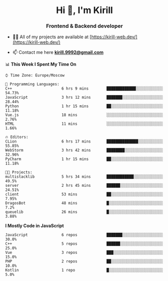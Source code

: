 <h1 align="center">Hi 👋, I'm Kirill</h1>
<h3 align="center">Frontend & Backend developer</h3>

- 👨‍💻 All of my projects are available at [https://kirill-web.dev/](https://kirill-web.dev/)

- 📫 Contact me here **kirill.9992@gmail.com**











<!--START_SECTION:waka-->
📊 **This Week I Spent My Time On** 

```text
⌚︎ Time Zone: Europe/Moscow

💬 Programming Languages: 
C++                      6 hrs 9 mins        █████████████░░░░░░░░░░░░   54.73% 
JavaScript               3 hrs 12 mins       ███████░░░░░░░░░░░░░░░░░░   28.44% 
Python                   1 hr 15 mins        ██░░░░░░░░░░░░░░░░░░░░░░░   11.18% 
Vue.js                   18 mins             ░░░░░░░░░░░░░░░░░░░░░░░░░   2.76% 
HTML                     11 mins             ░░░░░░░░░░░░░░░░░░░░░░░░░   1.66%

🔥 Editors: 
CLion                    6 hrs 17 mins       ██████████████░░░░░░░░░░░   55.85% 
WebStorm                 3 hrs 42 mins       ████████░░░░░░░░░░░░░░░░░   32.96% 
PyCharm                  1 hr 15 mins        ██░░░░░░░░░░░░░░░░░░░░░░░   11.18%

🐱‍💻 Projects: 
multistacklib            5 hrs 34 mins       ████████████░░░░░░░░░░░░░   49.5% 
server                   2 hrs 45 mins       ██████░░░░░░░░░░░░░░░░░░░   24.51% 
client                   53 mins             ██░░░░░░░░░░░░░░░░░░░░░░░   7.95% 
DragosBot                48 mins             █░░░░░░░░░░░░░░░░░░░░░░░░   7.2% 
queuelib                 26 mins             █░░░░░░░░░░░░░░░░░░░░░░░░   3.88%

```

**I Mostly Code in JavaScript** 

```text
JavaScript               6 repos             ███████░░░░░░░░░░░░░░░░░░   30.0% 
C++                      5 repos             ██████░░░░░░░░░░░░░░░░░░░   25.0% 
Vue                      3 repos             ███░░░░░░░░░░░░░░░░░░░░░░   15.0% 
PHP                      2 repos             ██░░░░░░░░░░░░░░░░░░░░░░░   10.0% 
Kotlin                   1 repo              █░░░░░░░░░░░░░░░░░░░░░░░░   5.0%

```



<!--END_SECTION:waka-->
